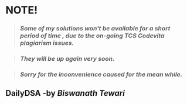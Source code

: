 # **NOTE!**

> ### *Some of my solutions won't be available for a short period of time , due to the on-going TCS Codevita plagiarism issues.*

> ### *They will be up again very soon.*

> ### *Sorry for the inconvenience caused for the mean while.*

## DailyDSA -by *Biswanath Tewari*
